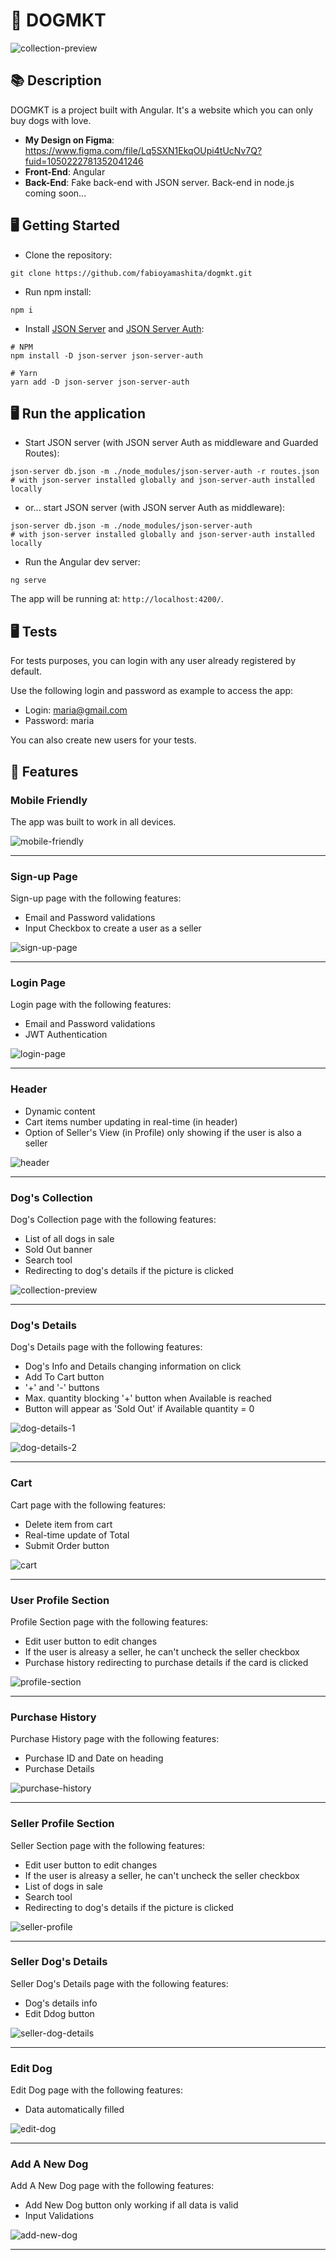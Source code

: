 # :dog: DOGMKT

![collection-preview](https://user-images.githubusercontent.com/98363297/213941825-10ccfeb4-752c-4997-9fe0-d262be864dd5.png)

## :books: Description

DOGMKT is a project built with Angular. It's a website which you can only buy dogs with love.

- **My Design on Figma**: https://www.figma.com/file/Lq5SXN1EkqOUpi4tUcNv7Q?fuid=1050222781352041246
- **Front-End**: Angular
- **Back-End**: Fake back-end with JSON server. Back-end in node.js coming soon...

## 🖥️ Getting Started

- Clone the repository:

```
git clone https://github.com/fabioyamashita/dogmkt.git
```

- Run npm install:

```
npm i
```

- Install [JSON Server](https://www.npmjs.com/package/json-server) and [JSON Server Auth](https://github.com/jeremyben/json-server-auth):

```
# NPM
npm install -D json-server json-server-auth

# Yarn
yarn add -D json-server json-server-auth
```

## 🖥️ Run the application
- Start JSON server (with JSON server Auth as middleware and Guarded Routes):
```
json-server db.json -m ./node_modules/json-server-auth -r routes.json
# with json-server installed globally and json-server-auth installed locally
```

- or... start JSON server (with JSON server Auth as middleware):
```
json-server db.json -m ./node_modules/json-server-auth
# with json-server installed globally and json-server-auth installed locally
```

- Run the Angular dev server:

```
ng serve
```

The app will be running at: `http://localhost:4200/`.

## 🖥️ Tests

For tests purposes, you can login with any user already registered by default.

Use the following login and password as example to access the app:
- Login: maria@gmail.com
- Password: maria

You can also create new users for your tests.

## :tada: Features

### Mobile Friendly

The app was built to work in all devices.

![mobile-friendly](https://user-images.githubusercontent.com/98363297/213942749-b2c85f85-2f06-4995-b1cf-c82102355fa8.png)
<hr>

### Sign-up Page
Sign-up page with the following features:
- Email and Password validations
- Input Checkbox to create a user as a seller

![sign-up-page](https://user-images.githubusercontent.com/98363297/213942581-c7481b9c-3249-4b55-835a-325447c8e942.png)
<hr>

### Login Page
Login page with the following features:
- Email and Password validations
- JWT Authentication

![login-page](https://user-images.githubusercontent.com/98363297/213942874-5459fc94-958a-4d00-a555-bf76493d5dd2.png)
<hr>

### Header
- Dynamic content
- Cart items number updating in real-time (in header)
- Option of Seller's View (in Profile) only showing if the user is also a seller

![header](https://user-images.githubusercontent.com/98363297/213943387-13509495-00c3-4c38-aa4d-4f1eacda7c87.png)
<hr>

### Dog's Collection
Dog's Collection page with the following features:
- List of all dogs in sale
- Sold Out banner
- Search tool
- Redirecting to dog's details if the picture is clicked

![collection-preview](https://user-images.githubusercontent.com/98363297/213943334-98388974-5e97-466c-985b-c301e4088d24.png)
<hr>

### Dog's Details
Dog's Details page with the following features:
- Dog's Info and Details changing information on click
- Add To Cart button
- '+' and '-' buttons
- Max. quantity blocking '+' button when Available is reached
- Button will appear as 'Sold Out' if Available quantity = 0

![dog-details-1](https://user-images.githubusercontent.com/98363297/213943703-91e8157e-b7a9-4b53-bdfe-ef78995f3057.png)

![dog-details-2](https://user-images.githubusercontent.com/98363297/213943712-67b1bb76-fdae-4be7-ae54-cbd063f027f1.png)
<hr>

### Cart
Cart page with the following features:
- Delete item from cart
- Real-time update of Total
- Submit Order button

![cart](https://user-images.githubusercontent.com/98363297/213943826-cd3a653e-2d7a-4f44-b4f1-38b70ec01b9b.png)
<hr>

### User Profile Section
Profile Section page with the following features:
- Edit user button to edit changes
- If the user is alreasy a seller, he can't uncheck the seller checkbox
- Purchase history redirecting to purchase details if the card is clicked

![profile-section](https://user-images.githubusercontent.com/98363297/213943961-c7f13b15-e5e0-480f-9c79-e39c94d8c46c.png)
<hr>

### Purchase History
Purchase History page with the following features:
- Purchase ID and Date on heading
- Purchase Details

![purchase-history](https://user-images.githubusercontent.com/98363297/213944052-db1b80ac-3ec6-44d7-b960-ede939d5bec7.png)
<hr>

### Seller Profile Section
Seller Section page with the following features:
- Edit user button to edit changes
- If the user is alreasy a seller, he can't uncheck the seller checkbox
- List of dogs in sale
- Search tool
- Redirecting to dog's details if the picture is clicked

![seller-profile](https://user-images.githubusercontent.com/98363297/213944157-b8d299b3-60c9-4252-91ac-6e8afacdacb7.png)
<hr>

### Seller Dog's Details
Seller Dog's Details page with the following features:
- Dog's details info
- Edit Ddog button

![seller-dog-details](https://user-images.githubusercontent.com/98363297/213944227-584929df-8f1d-4ad5-a03e-6609b75cf8cc.png)
<hr>

### Edit Dog
Edit Dog page with the following features:
- Data automatically filled

![edit-dog](https://user-images.githubusercontent.com/98363297/213944304-20661ea0-5aba-47b7-8b9f-e3a8cda91a2c.png)
<hr>

### Add A New Dog
Add A New Dog page with the following features:
- Add New Dog button only working if all data is valid
- Input Validations

![add-new-dog](https://user-images.githubusercontent.com/98363297/213944369-30dd1762-9afe-4336-ab82-bd49c651b875.png)
<hr>

